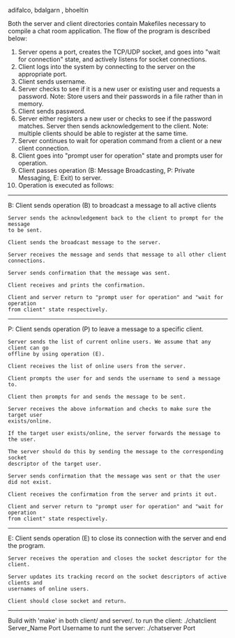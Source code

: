 adifalco, bdalgarn , bhoeltin

Both the server and client directories contain Makefiles necessary to compile
a chat room application. The flow of the program is described below:


1. Server opens a port, creates the TCP/UDP socket, and goes into "wait for 
connection" state, and actively listens for socket connections. 
2. Client logs into the system by connecting to the server on the appropriate port.
3. Client sends username.
4. Server checks to see if it is a new user or existing user and requests a 
   password. Note: Store users and their passwords in a file rather than in memory.
5. Client sends password.
6. Server either registers a new user or checks to see if the password matches. 
   Server then sends acknowledgement to the client. Note: multiple clients should be 
   able to register at the same time.
7. Server continues to wait for operation command from a client or a new client connection.
8. Client goes into "prompt user for operation" state and prompts user for operation.
9. Client passes operation (B: Message Broadcasting, P: Private Messaging, E: Exit) to server.
10. Operation is executed as follows:

-----------------------------------------------------------------------------------------------

B:	Client sends operation (B) to broadcast a message to all active clients 

	Server sends the acknowledgement back to the client to prompt for the message 
	to be sent.

	Client sends the broadcast message to the server.

	Server receives the message and sends that message to all other client connections. 

	Server sends confirmation that the message was sent. 

	Client receives and prints the confirmation.

	Client and server return to "prompt user for operation" and "wait for operation 
	from client" state respectively.

------------------------------------------------------------------------------------------------

P:	Client sends operation (P) to leave a message to a specific client.

	Server sends the list of current online users. We assume that any client can go 
	offline by using operation (E).

	Client receives the list of online users from the server.

	Client prompts the user for and sends the username to send a message to.

	Client then prompts for and sends the message to be sent.

	Server receives the above information and checks to make sure the target user 
	exists/online.

	If the target user exists/online, the server forwards the message to the user. 

	The server should do this by sending the message to the corresponding socket 
	descriptor of the target user.

	Server sends confirmation that the message was sent or that the user did not exist.

	Client receives the confirmation from the server and prints it out.

	Client and server return to "prompt user for operation" and "wait for operation 
	from client" state respectively.

------------------------------------------------------------------------------------------------

E:	Client sends operation (E) to close its connection with the server and end the program.

	Server receives the operation and closes the socket descriptor for the client.

	Server updates its tracking record on the socket descriptors of active clients and 
	usernames of online users.

	Client should close socket and return.

------------------------------------------------------------------------------------------------

Build with 'make' in both client/ and server/.
to run the client:
	./chatclient Server_Name Port Username
to runt the server:
	./chatserver Port
